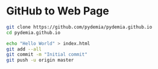 # GitHub to Web Page

```sh
git clone https://github.com/pydemia/pydemia.github.io
cd pydemia.github.io

echo "Hello World" > index.html
git add --all
git commit -m "Initial commit"
git push -u origin master

```

